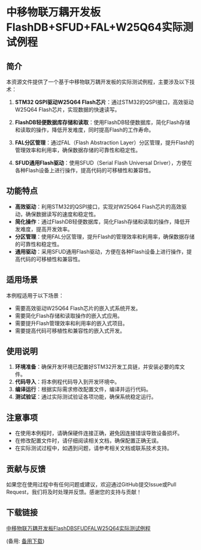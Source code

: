 # 中移物联万耦开发板 FlashDB+SFUD+FAL+W25Q64实际测试例程

## 简介

本资源文件提供了一个基于中移物联万耦开发板的实际测试例程，主要涉及以下技术：

1. **STM32 QSPI驱动W25Q64 Flash芯片**：通过STM32的QSPI接口，高效驱动W25Q64 Flash芯片，实现数据的快速读写。

2. **FlashDB轻便数据库存储和读取**：使用FlashDB轻便数据库，简化Flash存储和读取的操作，降低开发难度，同时提高Flash的工作寿命。

3. **FAL分区管理**：通过FAL（Flash Abstraction Layer）分区管理，提升Flash的管理效率和利用率，确保数据存储的可靠性和稳定性。

4. **SFUD通用Flash驱动**：使用SFUD（Serial Flash Universal Driver），方便在各种Flash设备上进行操作，提高代码的可移植性和兼容性。

## 功能特点

- **高效驱动**：利用STM32的QSPI接口，实现对W25Q64 Flash芯片的高效驱动，确保数据读写的速度和稳定性。
- **简化操作**：通过FlashDB轻便数据库，简化Flash存储和读取的操作，降低开发难度，提高开发效率。
- **分区管理**：使用FAL分区管理，提升Flash的管理效率和利用率，确保数据存储的可靠性和稳定性。
- **通用驱动**：采用SFUD通用Flash驱动，方便在各种Flash设备上进行操作，提高代码的可移植性和兼容性。

## 适用场景

本例程适用于以下场景：

- 需要高效驱动W25Q64 Flash芯片的嵌入式系统开发。
- 需要简化Flash存储和读取操作的嵌入式应用。
- 需要提升Flash管理效率和利用率的嵌入式项目。
- 需要提高代码可移植性和兼容性的嵌入式开发。

## 使用说明

1. **环境准备**：确保开发环境已配置好STM32开发工具链，并安装必要的库文件。
2. **代码导入**：将本例程代码导入到开发环境中。
3. **编译运行**：根据实际需求修改配置文件，编译并运行代码。
4. **测试验证**：通过实际测试验证各项功能，确保系统稳定运行。

## 注意事项

- 在使用本例程时，请确保硬件连接正确，避免因连接错误导致设备损坏。
- 在修改配置文件时，请仔细阅读相关文档，确保配置正确无误。
- 在实际测试过程中，如遇到问题，请参考相关文档或联系技术支持。

## 贡献与反馈

如果您在使用过程中有任何问题或建议，欢迎通过GitHub提交Issue或Pull Request，我们将及时处理并反馈。感谢您的支持与贡献！

## 下载链接
[中移物联万耦开发板FlashDBSFUDFALW25Q64实际测试例程](https://pan.quark.cn/s/cf844398e3e7) 

(备用: [备用下载](https://pan.baidu.com/s/1Qbd4cKg4sg1aPlV2MuPocw?pwd=1234))
